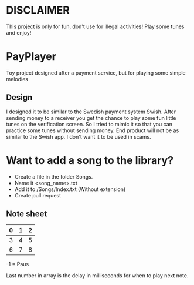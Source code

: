 # DISCLAIMER
This project is only for fun, don't use for illegal activities!
Play some tunes and enjoy!

# PayPlayer
Toy project designed after a payment service, but for playing some simple melodies

## Design
I designed it to be similar to the Swedish payment system Swish.
After sending money to a receiver you get the chance to play some fun little tunes on the verification screen. So I tried to mimic it so that you can practice some tunes without sending money.
End product will not be as similar to the Swish app. I don't want it to be used in scams. 

# Want to add a song to the library?
* Create a file in the folder Songs.
* Name it <song_name>.txt
* Add it to /Songs/Index.txt (Without extension)
* Create pull request

## Note sheet
| 0 | 1 | 2 |
| - | - | - |
| 3 | 4 | 5 |
| 6 | 7 | 8 |

-1 = Paus

Last number in array is the delay in milliseconds for when to play next note.

